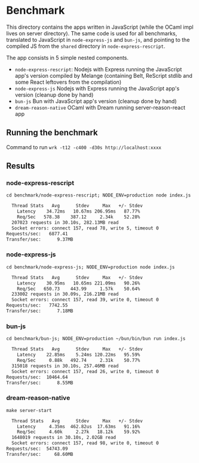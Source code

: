# Benchmark

This directory contains the apps written in JavaScript (while the OCaml impl lives on server directory).
The same code is used for all benchmarks, translated to JavaScript in `node-express-js` and `bun-js`, and pointing to the
compiled JS from the `shared` directory in `node-express-rescript`.

The app consists in 5 simple nested components.

- `node-express-rescript`: Nodejs with Express running the JavaScript app's version compiled by Melange (containing Belt, ReScript stdlib and some React leftovers from the compilation)
- `node-express-js` Nodejs with Express running the JavaScript app's version (cleanup done by hand)
- `bun-js` Bun with JavaScript app's version (cleanup done by hand)
- `dream-reason-native` OCaml with Dream running server-reason-react app

## Running the benchmark

Command to run `wrk -t12 -c400 -d30s http://localhost:xxxx`

## Results

### node-express-rescript

  ```cd benchmark/node-express-rescript; NODE_ENV=production node index.js```

```sh
  Thread Stats   Avg      Stdev     Max   +/- Stdev
    Latency    34.72ms   10.67ms 206.95ms   87.77%
    Req/Sec   578.38    387.12     2.34k    52.28%
  207023 requests in 30.10s, 282.13MB read
  Socket errors: connect 157, read 78, write 5, timeout 0
Requests/sec:   6877.41
Transfer/sec:      9.37MB
```

### node-express-js

  ```cd benchmark/node-express-js; NODE_ENV=production node index.js```

```sh
  Thread Stats   Avg      Stdev     Max   +/- Stdev
    Latency    30.95ms   10.65ms 221.09ms   90.26%
    Req/Sec   650.73    443.99     1.57k    50.64%
  233002 requests in 30.09s, 216.21MB read
  Socket errors: connect 157, read 39, write 0, timeout 0
Requests/sec:   7742.55
Transfer/sec:      7.18MB
```

### bun-js

  ```cd benchmark/bun-js; NODE_ENV=production ~/bun/bin/bun run index.js```

```sh
  Thread Stats   Avg      Stdev     Max   +/- Stdev
    Latency    22.85ms    5.24ms 120.22ms   95.59%
    Req/Sec     0.88k   492.74     2.31k    50.77%
  315018 requests in 30.10s, 257.46MB read
  Socket errors: connect 157, read 26, write 0, timeout 0
Requests/sec:  10464.64
Transfer/sec:      8.55MB
```

### dream-reason-native

  ```make server-start```

```sh
  Thread Stats   Avg      Stdev     Max   +/- Stdev
    Latency     4.35ms  462.82us  17.63ms   91.16%
    Req/Sec     4.60k     2.27k   18.12k    59.92%
  1648019 requests in 30.10s, 2.02GB read
  Socket errors: connect 157, read 98, write 0, timeout 0
Requests/sec:  54743.09
Transfer/sec:     68.60MB
```
